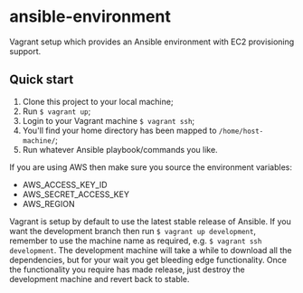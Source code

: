 # ansible-environment
Vagrant setup which provides an Ansible environment with EC2 provisioning support.

## Quick start

1. Clone this project to your local machine;
2. Run `$ vagrant up`;
3. Login to your Vagrant machine `$ vagrant ssh`;
4. You'll find your home directory has been mapped to `/home/host-machine/`;
5. Run whatever Ansible playbook/commands you like.

If you are using AWS then make sure you source the environment variables:

* AWS_ACCESS_KEY_ID
* AWS_SECRET_ACCESS_KEY
* AWS_REGION

Vagrant is setup by default to use the latest stable release of Ansible.  If you want the development branch then run `$ vagrant up development`, remember to use the machine name as required, e.g. `$ vagrant ssh development`.  The development machine will take a while to download all the dependencies, but for your wait you get bleeding edge functionality.  Once the functionality you require has made release, just destroy the development machine and revert back to stable.